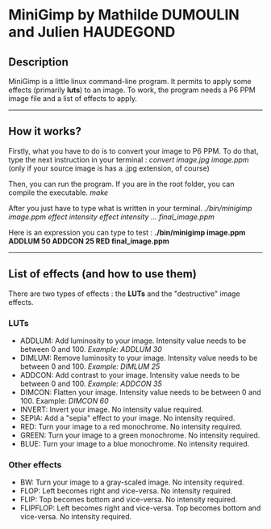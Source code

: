 # MiniGimp by Mathilde DUMOULIN and Julien HAUDEGOND

## Description

MiniGimp is a little linux command-line program. It permits to apply some effects (primarily **luts**) to an image.
To work, the program needs a P6 PPM image file and a list of effects to apply.

-----------------

## How it works?

Firstly, what you have to do is to convert your image to P6 PPM. To do that, type the next instruction in your terminal :
*convert image.jpg image.ppm* (only if your source image is has a .jpg extension, of course)

Then, you can run the program. If you are in the root folder, you can compile the executable.
*make*

After you just have to type what is written in your terminal.
*./bin/minigimp image.ppm effect intensity effect intensity ... final_image.ppm*

Here is an expression you can type to test : **./bin/minigimp image.ppm ADDLUM 50 ADDCON 25 RED final_image.ppm**

----------------

## List of effects (and how to use them)

There are two types of effects : the **LUTs** and the "destructive" image effects.

### LUTs

* ADDLUM: Add luminosity to your image. Intensity value needs to be between 0 and 100. *Example: ADDLUM 30*
* DIMLUM: Remove luminosity to your image. Intensity value needs to be between 0 and 100. *Example: DIMLUM 25*
* ADDCON: Add contrast to your image. Intensity value needs to be between 0 and 100. *Example: ADDCON 35*
* DIMCON: Flatten your image. Intensity value needs to be between 0 and 100. Example: *DIMCON 60*
* INVERT: Invert your image. No intensity value required.
* SEPIA: Add a "sepia" effect to your image. No intensity required.
* RED: Turn your image to a red monochrome. No intensity required.
* GREEN: Turn your image to a green monochrome. No intensity required.
* BLUE: Turn your image to a blue monochrome. No intensity required.

### Other effects

* BW: Turn your image to a gray-scaled image. No intensity required.
* FLOP: Left becomes right and vice-versa. No intensity required.
* FLIP: Top becomes bottom and vice-versa. No intensity required.
* FLIPFLOP: Left becomes right and vice-versa. Top becomes bottom and vice-versa. No intensity required.